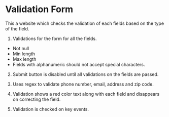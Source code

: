 # Validation Form

This a website which checks the validation of each fields based on the type of the field.

1. Validations for the form for all the fields.
- Not null
- Min length
- Max length
- Fields with alphanumeric should not accept special characters.

2. Submit button is disabled until all validations on the fields are passed.

3. Uses regex to validate phone number, email, address and zip code.

4. Validation shows a red color text along with each field and disappears on correcting the field.

5. Validation is checked on key events.
